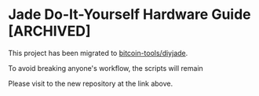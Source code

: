 # Jade Do-It-Yourself Hardware Guide [ARCHIVED]

This project has been migrated to [bitcoin-tools/diyjade](https://github.com/bitcoin-tools/diyjade).

To avoid breaking anyone's workflow, the scripts will remain

Please visit to the new repository at the link above.
